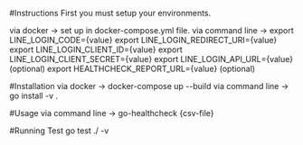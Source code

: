 
#Instructions
First you must setup your environments.

via docker -> set up in docker-compose.yml file.
via command line ->
export LINE_LOGIN_CODE={value}
export LINE_LOGIN_REDIRECT_URI={value}
export LINE_LOGIN_CLIENT_ID={value}
export LINE_LOGIN_CLIENT_SECRET={value}
export LINE_LOGIN_API_URL={value} (optional)
export HEALTHCHECK_REPORT_URL={value} (optional)

#Installation
via docker -> docker-compose up --build
via command line -> go install -v .

#Usage
via command line -> go-healthcheck {csv-file}

#Running Test
go test ./ -v